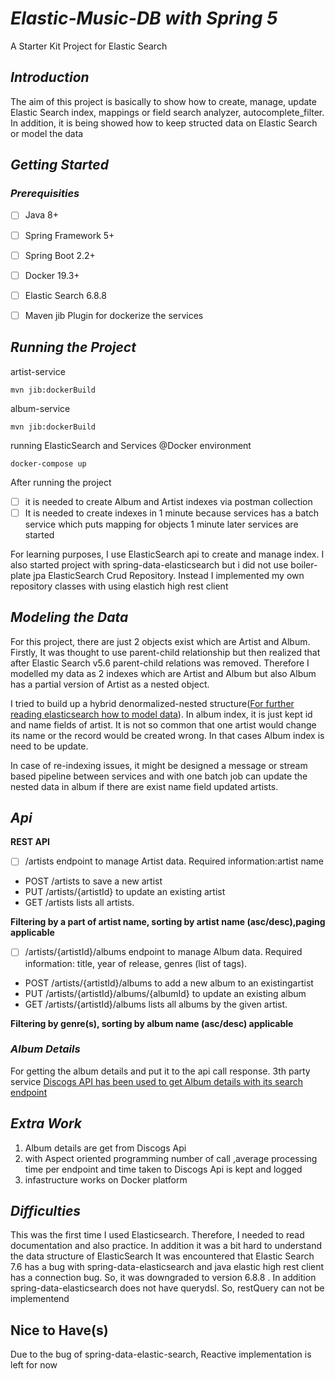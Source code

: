 # *Elastic-Music-DB with Spring 5*

A Starter Kit Project for Elastic Search 

## *Introduction*

The aim of this project is basically to show how to create, manage, update Elastic Search index, mappings or field search analyzer, autocomplete_filter. In addition, it is being showed how to keep structed data on Elastic Search or model the data

## *Getting Started*

### *Prerequisities*

 - [ ] Java 8+
 - [ ] Spring Framework 5+
 - [ ] Spring Boot 2.2+
 - [ ] Docker 19.3+
 - [ ] Elastic Search 6.8.8
 - [ ] Maven jib Plugin for dockerize the services
 

## *Running the Project*

artist-service

    mvn jib:dockerBuild

album-service

    mvn jib:dockerBuild
    
running  ElasticSearch and Services @Docker environment  

    docker-compose up
After running the project 
 - [ ] it is needed to create Album and Artist indexes via postman collection
 - [ ] It is needed to create indexes in 1 minute because services has a batch service which puts mapping  for objects 1 minute later services are started

For learning purposes, I use ElasticSearch api to create and manage index. I also started project with spring-data-elasticsearch but i did not use boiler-plate jpa ElasticSearch Crud Repository. Instead I implemented my own repository classes with using elastich high rest client

## *Modeling the Data*

For this project, there are just 2 objects exist which are Artist and Album. Firstly, It was thought to use parent-child relationship but then realized that after Elastic Search v5.6 parent-child relations was removed. Therefore I modelled my data as 2 indexes which are Artist and Album but also Album has a partial version of Artist as a nested object. 

I tried to build up a hybrid denormalized-nested structure([For further reading elasticsearch how to model data](https://www.elastic.co/guide/en/elasticsearch/guide/master/modeling-your-data.html)). In album index, it is just kept id and name fields of artist. It is not so common that one artist would change its name or the record would be created wrong. In that cases Album index is need to be update.

In case of re-indexing issues, it might be designed a message or stream based pipeline between services and with one batch job can update the nested data in album if there  are exist name field updated artists.

## *Api*

**REST API**

 - [ ] /artists endpoint to manage Artist data. Required information:artist name
 - POST /artists to save a new artist
 - PUT /artists/{artistId} to update an existing artist
 - GET /artists lists all artists.

**Filtering by a part of artist name, sorting by artist name (asc/desc),paging applicable**

 - [ ] /artists/{artistId}/albums endpoint to manage Album data. Required information: title, year of release, genres (list of tags).
 - POST /artists/{artistId}/albums to add a new album to an existingartist
 - PUT /artists/{artistId}/albums/{albumId} to update an existing album
 - GET /artists/{artistId}/albums lists all albums by the given artist.

**Filtering by genre(s), sorting by album name (asc/desc) applicable**

### *Album Details*

For getting the album details and put it to the api call response. 3th party service [Discogs API has been used to get Album details with its search endpoint](https://www.discogs.com/developers#page:database,header:database-search)

## *Extra Work*

 1. Album details are get from Discogs Api
 2. with Aspect oriented programming  number of call ,average processing time per endpoint and time taken to Discogs Api is kept and logged
 3. infastructure works on Docker platform
 
 
 ## *Difficulties*
 
This was the first time I used Elasticsearch. Therefore, I needed to read documentation and also practice. In addition it was a bit hard to understand the data structure of ElasticSearch It was encountered that Elastic Search 7.6 has a bug with spring-data-elasticsearch and java elastic high rest client has a connection bug. So, it was downgraded to version 6.8.8 . In addition spring-data-elasticsearch does not have querydsl. So, restQuery can not be implementend

## Nice to Have(s)

Due to the bug of spring-data-elastic-search, Reactive implementation is left for now
 

  
